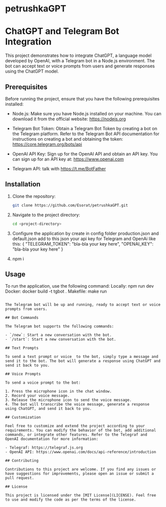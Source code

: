 # petrushkaGPT


# ChatGPT and Telegram Bot Integration

This project demonstrates how to integrate ChatGPT, a language model developed by OpenAI, with a Telegram bot in a Node.js environment. The bot can accept text or voice prompts from users and generate responses using the ChatGPT model.

## Prerequisites

Before running the project, ensure that you have the following prerequisites installed:

- Node.js: Make sure you have Node.js installed on your machine. You can download it from the official website: https://nodejs.org

- Telegram Bot Token: Obtain a Telegram Bot Token by creating a bot on the Telegram platform. Refer to the Telegram Bot API documentation for instructions on creating a bot and obtaining the token: https://core.telegram.org/bots/api

- OpenAI API Key: Sign up for the OpenAI API and obtain an API key. You can sign up for an API key at: https://www.openai.com
- Telegram API: talk with https://t.me/BotFather

## Installation

1. Clone the repository:

   ```bash
   git clone https://github.com/Esorat/petrushkaGPT.git
   ```

2. Navigate to the project directory:

   ```bash
   cd <project-directory>
   ```

3. Configure the application by create in config folder production.json and default.json
add to this json your api key for Telegram and OpenAi like this:
{
  "TELEGRAM_TOKEN": "bla-bla your key here",
  "OPENAI_KEY": "bla-bla your key here"
}

4. npm i
  

## Usage

To run the application, use the following command:
Locally: npm run dev
Docker: docker build -t tgbot .
Makefile: make run
```

The Telegram bot will be up and running, ready to accept text or voice prompts from users.

## Bot Commands

The Telegram bot supports the following commands:

- `/new`: Start a new conversation with the bot.
- `/start`: Start a new conversation with the bot.

## Text Prompts

To send a text prompt or voice  to the bot, simply type a message and send it to the bot. The bot will generate a response using ChatGPT and send it back to you.

## Voice Prompts

To send a voice prompt to the bot:

1. Press the microphone icon in the chat window.
2. Record your voice message.
3. Release the microphone icon to send the voice message.
4. The bot will transcribe the voice message, generate a response using ChatGPT, and send it back to you.

## Customization

Feel free to customize and extend the project according to your requirements. You can modify the behavior of the bot, add additional commands, or integrate other features. Refer to the Telegraf and OpenAI documentation for more information:

- Telegraf: https://telegraf.js.org
- OpenAI API: https://www.openai.com/docs/api-reference/introduction

## Contributing

Contributions to this project are welcome. If you find any issues or have suggestions for improvements, please open an issue or submit a pull request.

## License

This project is licensed under the [MIT License](LICENSE). Feel free to use and modify the code as per the terms of the license.
